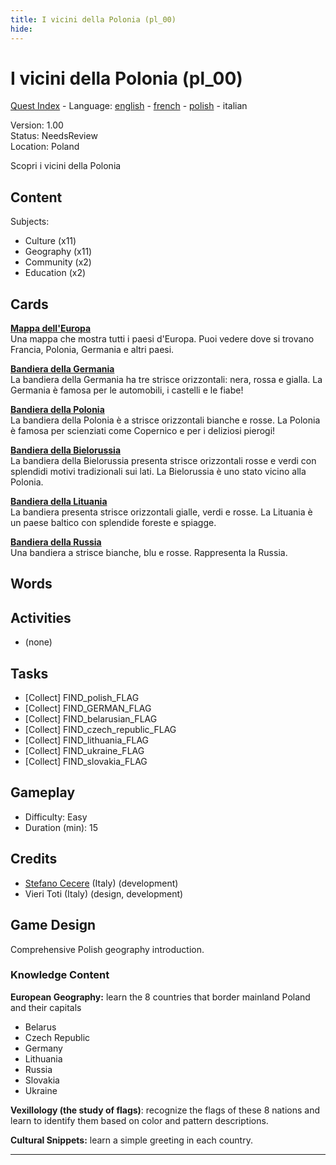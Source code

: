```yaml
---
title: I vicini della Polonia (pl_00)
hide:
---
```


# I vicini della Polonia (pl_00)
[Quest Index](./index.it.md) - Language: [english](./pl_00.md) - [french](./pl_00.fr.md) - [polish](./pl_00.pl.md) - italian

Version: 1.00  
Status: NeedsReview  
Location: Poland

Scopri i vicini della Polonia

## Content
Subjects: 

  - Culture (x11)
  - Geography (x11)
  - Community (x2)
  - Education (x2)


## Cards
**[Mappa dell'Europa](../cards/index.md#concept_europe_map)**  
Una mappa che mostra tutti i paesi d'Europa. Puoi vedere dove si trovano Francia, Polonia, Germania e altri paesi.  

**[Bandiera della Germania](../cards/index.md#flag_germany)**  
La bandiera della Germania ha tre strisce orizzontali: nera, rossa e gialla. La Germania è famosa per le automobili, i castelli e le fiabe!  

**[Bandiera della Polonia](../cards/index.md#flag_poland)**  
La bandiera della Polonia è a strisce orizzontali bianche e rosse. La Polonia è famosa per scienziati come Copernico e per i deliziosi pierogi!  

**[Bandiera della Bielorussia](../cards/index.md#flag_belarus)**  
La bandiera della Bielorussia presenta strisce orizzontali rosse e verdi con splendidi motivi tradizionali sui lati. La Bielorussia è uno stato vicino alla Polonia.  

**[Bandiera della Lituania](../cards/index.md#flag_lithuania)**  
La bandiera presenta strisce orizzontali gialle, verdi e rosse. La Lituania è un paese baltico con splendide foreste e spiagge.  

**[Bandiera della Russia](../cards/index.md#flag_russia)**  
Una bandiera a strisce bianche, blu e rosse. Rappresenta la Russia.  

## Words
## Activities
- (none)

## Tasks
- [Collect] FIND_polish_FLAG
- [Collect] FIND_GERMAN_FLAG
- [Collect] FIND_belarusian_FLAG
- [Collect] FIND_czech_republic_FLAG
- [Collect] FIND_lithuania_FLAG
- [Collect] FIND_ukraine_FLAG
- [Collect] FIND_slovakia_FLAG
## Gameplay
- Difficulty: Easy
- Duration (min): 15
## Credits
- [Stefano Cecere](https://stefanocecere.com) (Italy) (development)
- Vieri Toti (Italy) (design, development)

## Game Design
Comprehensive Polish geography introduction.

### Knowledge Content

**European Geography:** learn the 8 countries that border mainland Poland and their capitals

- Belarus
- Czech Republic
- Germany
- Lithuania
- Russia
- Slovakia
- Ukraine

**Vexillology (the study of flags)**: recognize the flags of these 8 nations and learn to identify them based on color and pattern descriptions.

**Cultural Snippets:** learn a simple greeting in each country.


---

